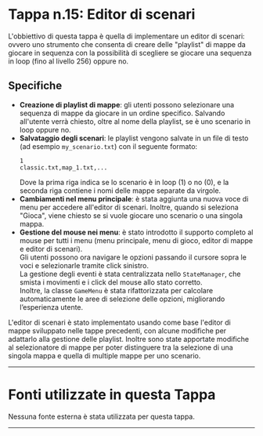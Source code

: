 # Tappa n.15: Editor di scenari
L'obbiettivo di questa tappa è quella di implementare un editor di scenari: ovvero uno strumento che consenta di creare delle "playlist" di mappe da giocare in sequenza con la possibilità di scegliere se giocare una sequenza in loop (fino al livello 256) oppure no.

## Specifiche
- **Creazione di playlist di mappe**: gli utenti possono selezionare una sequenza di mappe da giocare in un ordine specifico. Salvando all'utente verrà chiesto, oltre al nome della playlist, se è uno scenario in loop oppure no.
- **Salvataggio degli scenari**: le playlist vengono salvate in un file di testo (ad esempio `my_scenario.txt`) con il seguente formato:
    ```
    1
    classic.txt,map_1.txt,...
    ```
    Dove la prima riga indica se lo scenario è in loop (1) o no (0), e la seconda riga contiene i nomi delle mappe separate da virgole.
- **Cambiamenti nel menu principale**: è stata aggiunta una nuova voce di menu per accedere all'editor di scenari. Inoltre, quando si seleziona "Gioca", viene chiesto se si vuole giocare uno scenario o una singola mappa.
- **Gestione del mouse nei menu**: è stato introdotto il supporto completo al mouse per tutti i menu (menu principale, menu di gioco, editor di mappe e editor di scenari).  
  Gli utenti possono ora navigare le opzioni passando il cursore sopra le voci e selezionarle tramite click sinistro.  
  La gestione degli eventi è stata centralizzata nello `StateManager`, che smista i movimenti e i click del mouse allo stato corretto.  
  Inoltre, la classe `GameMenu` è stata rifattorizzata per calcolare automaticamente le aree di selezione delle opzioni, migliorando l’esperienza utente.


L'editor di scenari è stato implementato usando come base l'editor di mappe sviluppato nelle tappe precedenti, con alcune modifiche per adattarlo alla gestione delle playlist.
Inoltre sono state apportate modifiche al selezionatore di mappe per poter distinguere tra la selezione di una singola mappa e quella di multiple mappe per uno scenario.

---

# Fonti utilizzate in questa Tappa
Nessuna fonte esterna è stata utilizzata per questa tappa.

---